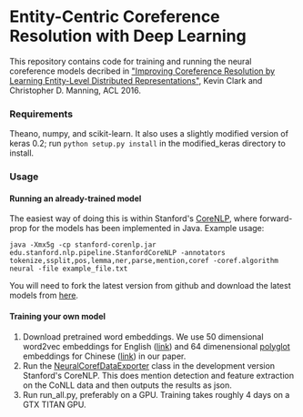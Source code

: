 # Entity-Centric Coreference Resolution with Deep Learning

This repository contains code for training and running the neural coreference models decribed in ["Improving Coreference Resolution by Learning Entity-Level Distributed Representations"](http://cs.stanford.edu/people/kevclark/resources/clark-manning-acl16-improving.pdf), Kevin Clark and Christopher D. Manning, ACL 2016. 

### Requirements
Theano, numpy, and scikit-learn. It also uses a slightly modified version of keras 0.2; run `python setup.py install` in the modified_keras directory to install.

### Usage
#### Running an already-trained model
The easiest way of doing this is within Stanford's [CoreNLP](https://github.com/stanfordnlp/CoreNLP), where forward-prop for the models has been implemented in Java. Example usage: 
```
java -Xmx5g -cp stanford-corenlp.jar edu.stanford.nlp.pipeline.StanfordCoreNLP -annotators tokenize,ssplit,pos,lemma,ner,parse,mention,coref -coref.algorithm neural -file example_file.txt
```
You will need to fork the latest version from github and download the latest models from [here](http://nlp.stanford.edu/software/stanford-corenlp-models-current.jar).

#### Training your own model
1. Download pretrained word embeddings. We use 50 dimensional word2vec embeddings for English ([link](https://drive.google.com/open?id=0B5Y5rz_RUKRmdEFPcGIwZ2xLRW8)) and 64 dimenensional [polyglot](https://sites.google.com/site/rmyeid/projects/polyglot) embeddings for Chinese ([link](http://bit.ly/19bTKeS)) in our paper.
2. Run the [NeuralCorefDataExporter](https://github.com/stanfordnlp/CoreNLP/blob/master/src/edu/stanford/nlp/coref/neural/NeuralCorefDataExporter.java) class in the development version Stanford's CoreNLP. This does mention detection and feature extraction on the CoNLL data and then outputs the results as json.
3. Run run_all.py, preferably on a GPU. Training takes roughly 4 days on a GTX TITAN GPU.
